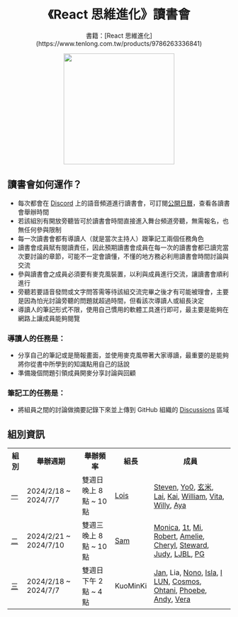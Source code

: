 <h1 align="center">
《React 思維進化》讀書會
</h1>

<p align="center">
  書籍：[React 思維進化](https://www.tenlong.com.tw/products/9786263336841)
</p>

<div align="center">
  <img src="https://cf-assets2.tenlong.com.tw/products/images/000/197/001/original/9786263336841_bc_0.jpg?1702977564" wdith="250px" height="250px"/>
</div>

## 讀書會如何運作？
- 每次都會在 [Discord](https://discord.gg/DgDZj6KfE8) 上的語音頻道進行讀書會，可訂閱[公開日曆](https://calendar.google.com/calendar/embed?src=4cd7616554251c9af25e3844060703c5b0e1b7d587fd39eac9556b9efa47a116%40group.calendar.google.com&ctz=Asia%2FTaipei)，查看各讀書會舉辦時間
- 若該組別有開放旁聽皆可於讀書會時間直接進入舞台頻道旁聽，無需報名，也無任何參與限制
- 每一次讀書會都有導讀人（就是當次主持人）跟筆記工兩個任務角色
- 讀書會成員賦有閱讀責任，因此預期讀書會成員在每一次的讀書會都已讀完當次要討論的章節，可能不一定會讀懂，不懂的地方務必利用讀書會時間討論與交流
- 參與讀書會之成員必須要有麥克風裝置，以利與成員進行交流，讓讀書會順利進行
- 旁聽若要語音發問或文字問答需等待該組交流完畢之後才有可能被理會，主要是因為怕光討論旁聽的問題就超過時間，但看該次導讀人或組長決定
- 導讀人的筆記形式不限，使用自己慣用的軟體工具進行即可，最主要是能夠在網路上讓成員能夠閱覽

### 導讀人的任務是：
- 分享自己的筆記或是簡報畫面，並使用麥克風帶著大家導讀，最重要的是能夠將你從書中所學到的知識點用自己的話說
- 準備幾個問題引領成員開麥分享討論與回顧

### 筆記工的任務是：
- 將組員之間的討論做摘要記錄下來並上傳到 GitHub 組織的 [Discussions](https://github.com/Tech-Book-Community/Zet-React-Book/discussions) 區域

## 組別資訊

<table>
  <tr>
    <th>組別</th>
    <th>舉辦週期</th>
    <th>舉辦頻率</th>
    <th>組長</th>
    <th>成員</th>
  </tr>
  <tr>
    <td><a href="https://github.com/Tech-Book-Community/Zet-React-Book/tree/main/%E7%AC%AC%E4%B8%80%E7%B5%84">一</a></td>
    <td>2024/2/18 ~ 2024/7/7</td>
    <td>雙週日晚上 8 點 ~ 10 點</td>
    <td>
      <a href="https://github.com/LoisChen68">Lois</a>
    </td>
    <td>
      <a href="https://github.com/steven4program">Steven</a>,
      <a href="https://github.com/Yo0GuitarIT">Yo0</a>,
      <a href="https://github.com/brownrice02">玄米</a>,
      <a href="https://github.com/ba1679">Lai</a>,
      <a href="https://github.com/Beginneraboutlife116">Kai</a>,
      <a href="https://github.com/thewilliamzhu">William</a>,
      <a href="https://github.com/showlovezz">Vita</a>,
      <a href="https://github.com/ywcheng1207">Willy</a>,
      <a href="https://github.com/Aya-X">Aya</a>
    </td>
  </tr>
  <tr>
    <td><a href="https://github.com/Tech-Book-Community/Zet-React-Book/tree/main/%E7%AC%AC%E4%BA%8C%E7%B5%84">二</a></td>
    <td>2024/2/21 ~ 2024/7/10</td>
    <td>雙週三晚上 8 點 ~ 10 點</td>
    <td>
      <a href="https://github.com/HLTVProxy">Sam</a>
    </td>
    <td>
      <a href="https://github.com/linyawun">Monica</a>,
      <a href="https://github.com/708kelly">1t</a>,
      <a href="https://github.com/MiJouHsieh">Mi</a>,
      <a href="https://github.com/robertyen2023">Robert</a>,
      <a href="https://github.com/amelie314">Amelie</a>,
      <a href="https://github.com/cherylruei">Cheryl</a>,
      <a href="https://github.com/steward379">Steward</a>,
      <a href="https://github.com/judy152534">Judy</a>,
      <a href="https://github.com/LJBL22">LJBL</a>,
      <a href="https://github.com/jiingler">PG</a>
  </tr>
  <tr>
    <td><a href="https://github.com/Tech-Book-Community/Zet-React-Book/tree/main/%E7%AC%AC%E4%B8%89%E7%B5%84">三</a></td>
    <td>2024/2/18 ~ 2024/7/7</td>
    <td>雙週日下午 2 點 ~ 4 點</td>
    <td>
      KuoMinKi
    </td>
    <td>
      <a href="https://github.com/janlin002">Jan</a>,
      Lia,
      <a href="https://github.com/apple890493">Nono</a>,
      <a href="https://github.com/itzuchen1215">Isla</a>,
      <a href="https://github.com/hey-ilun">I LUN</a>,
      <a href="https://github.com/violet7755">Cosmos</a>,
      <a href="https://github.com/siouyu">Ohtani</a>,
      <a href="https://github.com/jolinhappy">Phoebe</a>,
      <a href="https://github.com/letmetellatale">Andy</a>,
      <a href="https://github.com/jingxcc">Vera</a>
  </tr>
</table>
